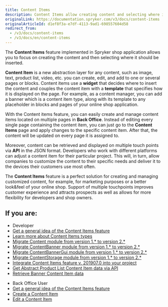 ```yaml
---
title: Content Items
description: Content Items allow creating content and selecting where it should be inserted. It can also be retrieved and displayed on multiple touchpoints via API
originalLink: https://documentation.spryker.com/v3/docs/content-items
originalArticleId: d1ef8f3a-e7df-4113-9ad1-698557604d58
redirect_from:
  - /v3/docs/content-items
  - /v3/docs/en/content-items
---
```


The **Content Items** feature implemented in Spryker shop application allows you to focus on creating the content and then selecting where it should be inserted.

**Content Item** is a new abstraction layer for any content, such as image, text, product list, video, etc. you can create, edit, and add to one or several pages or blocks. Content items use a **widget** that decides where to insert the content and couples the content item with a **template** that specifies how it is displayed on the page. For example, as a content manager, you can add a banner which is a content item type, along with its template to any placeholder in blocks and pages of your online shop application.

With the Content items feature, you can easily create and manage content items located on multiple pages in **Back Office**. Instead of editing every single page containing the content item, you can just go to the **Content Items** page and apply changes to the specific content item. After that, the content will be updated on every page it is assigned to.

Moreover, content can be retrieved and displayed on multiple touch points via **API** in the JSON format. Developers who work with different platforms can adjust a content item for their particular project. This will, in turn, allow companies to customize the content to their specific needs and deliver it to the devices their customers use most often. 

The **Content Items** feature is a perfect solution for creating and managing customized content, for example, for marketing purposes or a better look&feel of your online shop. Support of multiple touchpoints improves customer experience and attracts prospects as well as allows for more flexibility for developers and shop owners.

## If you are:

<div class="mr-container">
    <div class="mr-list-container">
        <!-- col1 -->
        <div class="mr-col">
            <ul class="mr-list mr-list-green">
                <li class="mr-title">Developer</li>
                <li><a href="https://documentation.spryker.com/v3/docs/content-items-overview-201907" class="mr-link">Get a general idea of the Content Items feature</a></li>
                <li><a href="https://documentation.spryker.com/v3/docs/content-items-types-module-relations-201907" class="mr-link">Learn more about Content Items types</a></li>
                <li><a href="https://documentation.spryker.com/v3/docs/mg-content-201907#upgrading-from-version-1---to-version-2--" class="mr-link">Migrate Content module from version 1.* to version 2.*</a></li><li><a href="https://documentation.spryker.com/v3/docs/mg-contentbanner-201907#upgrading-from-version-1---to-version-2--" class="mr-link">Migrate ContentBanner module from version 1.* to version 2.*</a></li>
 <li><a href="https://documentation.spryker.com/v3/docs/mg-contentbannergui-201907#upgrading-from-version-1---to-version-2--" class="mr-link">Migrate ContentBannerGui module from version 1.* to version 2.*</a></li>
         <li><a href="https://documentation.spryker.com/v3/docs/mg-contentstorage-201907" class="mr-link">Migrate ContentStorage module from version 1.* to version 2.*</a></li>  
<li><a href="https://documentation.spryker.com/v3/docs/content-items-feature-integration-201907" class="mr-link">Integrate Content Items feature v. 201907.0 into your project</a></li> 
  <li><a href="https://documentation.spryker.com/v3/docs/getting-abstract-product-list-content-item-data-201907" class="mr-link">Get Abstract Product List Content Item data via API</a></li> 
                 <li><a href="https://documentation.spryker.com/v3/docs/retrieving-banner-content-item-data-201907" class="mr-link">Retrieve Banner Content Item data</a></li>
                    </ul>
        </div>
        <!-- col2 -->
        <div class="mr-col">
            <ul class="mr-list mr-list-blue">
                <li class="mr-title"> Back Office User</li>
            <li><a href="https://documentation.spryker.com/v3/docs/content-items-overview-201907" class="mr-link">Get a general idea of the Content Items feature</a></li>
 <li><a href="https://documentation.spryker.com/v3/docs/creating-content-items" class="mr-link">Create a Content Item</a></li>
                 <li><a href="https://documentation.spryker.com/v3/docs/editing-content-items" class="mr-link">Edit a Content Item</a></li>    
                
